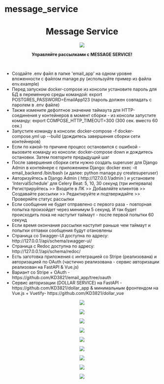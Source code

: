 # message_service

<h1 align="center">Message Service</h1>
<p align="center"><img src="https://img.shields.io/badge/made_by-KD3821-maroon"></p>

<p align="center"><b>Управляйте рассылками с MESSAGE SERVICE!</b></p><br>
<ul>
<li>
Создайте .env файл в папке 'email_app' на одном уровне вложенности с файлом manage.py (используйте пример из файла env.example)</li>
<li>
Перед запуском docker-compose из консоли установите пароль для БД в переменную среды командой: export POSTGRES_PASSWORD=EmailApp123 (пароль должен совпадать с паролем в .env файле)</li>
<li>
Также измените дефолтное значение таймаута для HTTP-соединения у контейнеров в момент сборки - из консоли запустите команду: export COMPOSE_HTTP_TIMEOUT=300 (300 сек. вместо 60 сек.)</li>
<li>
Запустите команду в консоли: docker-compose -f docker-compose.yml up --build (дождитесь завершения сборки сети контейнеров)</li>
<li>
Если по какой-то причине процесс остановился с ошибкой - вызовите команду из консоли: docker-compose down и дождитесь остановки. Затем повторите предыдущий шаг</li>
<li>
После завершения сборки сети нужно создать superuser для Django Admin в контейнере с приложением Django: docker exec -it email_backend /bin/bash (и далее: python manage.py createsuperuser)</li>
<li>
Авторизуйтесь в Django Admin ( http://127.0.0.1/admin ) и установите 'IntervalSchedule' для Celery Beat: 5, 10, 30 секунд (три интервала)</li>
<li>
Регистрируйтесь >> Входите в ЛК >> Добавляйте клиентов >> Создавайте рассылки >> Редактируйте и подтверждайте >> Проверяйте статус рассылки</li>
<li>
Если сообщение не будет отправлено с первого раза - повторная попытка произойдет через минимум 5 секунд. И так будет происходить пока не наступит таймаут - после первой попытки 60 секунд</li>
<li>
Если время окончания рассылки наступит раньше чем таймаут и попытки отпавки сообщения будут отановлены</li>
<li>
Страница со Swagger-UI доступна по адресу: http://127.0.0.1/api/schema/swagger-ui/</li>
<li>
Страница с Redoc доступна по адресу: http://127.0.0.1/api/schema/redoc/</li>
<li>
Есть заготовка приложения с интеграцией со Stripe (реализована) и авторизацией по OAuth (частично реализована - сервис авторизации реализован на FastAPI & Vue.js)</li>
<li>
Вариант со Stripe + OAuth - https://github.com/KD3821/email_app/tree/oauth</li>
<li>
Сервис авторизации (DOLLAR SERVICE) на FastAPI - https://github.com/KD3821/dollar_app & минимальным фронтендом на Vue.js + Vuetify- https://github.com/KD3821/dollar_vue</li></ul>


<p align="center"><img src="https://github.com/kd3821/email_service/blob/main/img/edit_customer.png?raw=true"></p>

<p align="center"><img src="https://github.com/kd3821/email_service/blob/main/img/customer_list.png?raw=true"></p>

<p align="center"><img src="https://github.com/kd3821/email_service/blob/main/img/add_campaign.png?raw=true"></p>

<p align="center"><img src="https://github.com/kd3821/email_service/blob/main/img/campaign_list.png?raw=true"></p>

<p align="center"><img src="https://github.com/kd3821/email_service/blob/main/img/email_service.png?raw=true"></p>

<p align="center"><img src="https://github.com/kd3821/email_service/blob/main/img/email_service_done.png?raw=true"></p>

<p align="center"><img src="https://github.com/kd3821/email_service/blob/main/img/schema_swagger_ui.png?raw=true"></p>

<p align="center"><img src="https://github.com/kd3821/email_service/blob/main/img/celery_beat_intervals.png?raw=true"></p>

<p align="center"><img src="https://github.com/kd3821/email_service/blob/main/img/oauth_service.png?raw=true"></p>